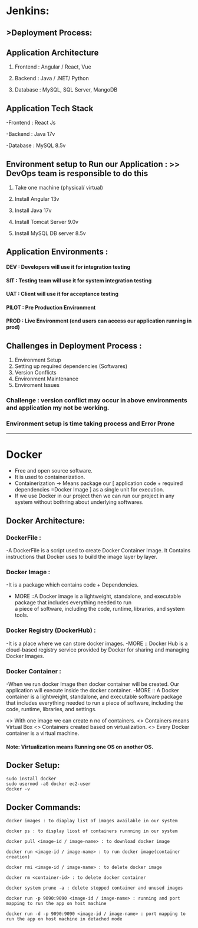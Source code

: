 # Jenkins:

## >Deployment Process:

## Application Architecture

1) Frontend : Angular / React, Vue

2) Backend : Java / .NET/ Python

3) Database : MySQL, SQL Server, MangoDB


## Application Tech Stack

-Frontend : React Js

-Backend : Java 17v

-Database : MySQL 8.5v

## Environment setup to Run our Application :   >> DevOps team is responsible to do this

1. Take one machine (physical/ virtual)

2. Install Angular 13v

3. Install Java 17v

4. Install Tomcat Server 9.0v

5. Install MySQL DB server 8.5v

## Application Environments :

#### DEV : Developers will use it for integration testing

#### SIT : Testing team will use it for system integration testing

#### UAT : Client will use it for acceptance testing
 
#### PILOT : Pre Production Environment

#### PROD : Live Environment (end users can access our application running in prod)

## Challenges in Deployment Process :

1. Environment Setup
2. Setting up required dependencies (Softwares)
3. Version Conflicts
4. Environment Maintenance
5. Enviroment Issues

### Challenge : version conflict may occur in above environments and application my not be working. 
### Environment setup is time taking process and Error Prone

-------------------------------------------------------------------------------------------------------------------------

# Docker

- Free and open source software.
- It is used to containerization.
- Containerization -> Means package our [ application code + required dependencies =Docker Image ] as a single unit for execution.
- If we use Docker in our project then we can run our project in any system without bothring about underlying softwares.

## Docker Architecture:
### DockerFile : 
-A DockerFile is a script used to create Docker Container Image. It Contains instructions that Docker uses to build the image layer by layer.
### Docker Image : 
-It is a package which contains code + Dependencies.
 - MORE ::A Docker image is a lightweight, standalone, and executable package that includes everything needed to run  
                         a piece of software, including the code, runtime, libraries, and system tools.
### Docker Registry (DockerHub) : 
-It is a place where we can store docker images.
   -MORE :: Docker Hub is a cloud-based registry service provided by Docker for sharing and managing Docker Images.

### Docker Container : 
-When we run docker Image then docker container will be created. Our application will execute inside the  docker container.
     -MORE :: A Docker container is a lightweight, standalone, and executable software package that includes 
              everything needed to run a piece of software, including the code, runtime, libraries, and settings.

<> With one image we can create n no of containers.
<> Containers means Virtual Box
<> Containers created based on virtualization.
<> Every Docker container is a virtual machine.

#### Note: Virtualization means Running one OS on another OS.

## Docker Setup:
```
sudo install docker
sudo usermod -aG docker ec2-user
docker -v 
```

## Docker Commands:

```docker images : to diaplay list of images available in our system```

```docker ps : to display liost of containers runnning in our system```

```docker pull <image-id / image-name> : to download docker image```

```docker run <image-id / image-name> : to run docker image(container creation)```

```docker rmi <image-id / image-name> : to delete docker image```

```docker rm <container-id> : to delete docker container```

```docker system prune -a : delete stopped container and unused images```

```docker run -p 9090:9090 <image-id / image-name> : running and port mapping to run the app on host machine```

```docker run -d -p 9090:9090 <image-id / image-name> : port mapping to run the app on host machine in detached mode```
